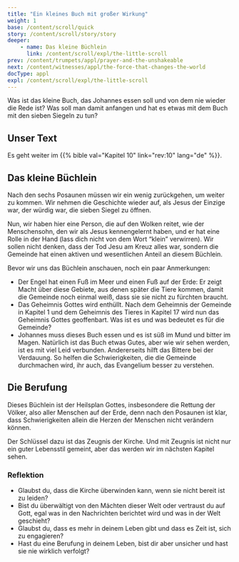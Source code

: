 ```yaml
---
title: "Ein kleines Buch mit großer Wirkung"
weight: 1
base: /content/scroll/quick
story: /content/scroll/story/story
deeper:
    - name: Das kleine Büchlein
      link: /content/scroll/expl/the-little-scroll
prev: /content/trumpets/appl/prayer-and-the-unshakeable
next: /content/witnesses/appl/the-force-that-changes-the-world
docType: appl
expl: /content/scroll/expl/the-little-scroll
---
```


Was ist das kleine Buch, das Johannes essen soll und von dem nie wieder die Rede ist? Was soll man damit anfangen und hat es etwas mit dem Buch mit den sieben Siegeln zu tun?

## Unser Text

<a name="eb3b"></a>
Es geht weiter im {{% bible val="Kapitel 10" link="rev:10" lang="de" %}}.

## Das kleine Büchlein

<a name="f256"></a>
Nach den sechs Posaunen müssen wir ein wenig zurückgehen, um weiter zu kommen. Wir nehmen die Geschichte wieder auf, als Jesus der Einzige war, der würdig war, die sieben Siegel zu öffnen.

Nun, wir haben hier eine Person, die auf den Wolken reitet, wie der Menschensohn, den wir als Jesus kennengelernt haben, und er hat eine Rolle in der Hand (lass dich nicht von dem Wort “klein” verwirren). Wir sollen nicht denken, dass der Tod Jesu am Kreuz alles war, sondern die Gemeinde hat einen aktiven und wesentlichen Anteil an diesem Büchlein.

Bevor wir uns das Büchlein anschauen, noch ein paar Anmerkungen:

- Der Engel hat einen Fuß im Meer und einen Fuß auf der Erde: Er zeigt Macht über diese Gebiete, aus denen später die Tiere kommen, damit die Gemeinde noch einmal weiß, dass sie sie nicht zu fürchten braucht.
- Das Geheimnis Gottes wird enthüllt. Nach dem Geheimnis der Gemeinde in Kapitel 1 und dem Geheimnis des Tieres in Kapitel 17 wird nun das Geheimnis Gottes geoffenbart. Was ist es und was bedeutet es für die Gemeinde?
- Johannes muss dieses Buch essen und es ist süß im Mund und bitter im Magen. Natürlich ist das Buch etwas Gutes, aber wie wir sehen werden, ist es mit viel Leid verbunden. Andererseits hilft das Bittere bei der Verdauung. So helfen die Schwierigkeiten, die die Gemeinde durchmachen wird, ihr auch, das Evangelium besser zu verstehen.

## Die Berufung

<a name="f2c6"></a>
Dieses Büchlein ist der Heilsplan Gottes, insbesondere die Rettung der Völker, also aller Menschen auf der Erde, denn nach den Posaunen ist klar, dass Schwierigkeiten allein die Herzen der Menschen nicht verändern können.

Der Schlüssel dazu ist das Zeugnis der Kirche. Und mit Zeugnis ist nicht nur ein guter Lebensstil gemeint, aber das werden wir im nächsten Kapitel sehen.

### Reflektion

<a name="a716"></a>
- Glaubst du, dass die Kirche überwinden kann, wenn sie nicht bereit ist zu leiden?
- Bist du überwältigt von den Mächten dieser Welt oder vertraust du auf Gott, egal was in den Nachrichten berichtet wird und was in der Welt geschieht?
- Glaubst du, dass es mehr in deinem Leben gibt und dass es Zeit ist, sich zu engagieren?
- Hast du eine Berufung in deinem Leben, bist dir aber unsicher und hast sie nie wirklich verfolgt?
